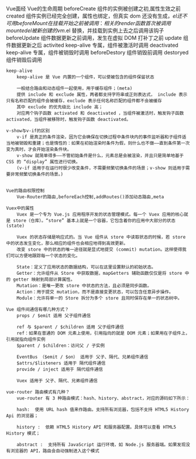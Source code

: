 Vue面经
    Vue的生命周期
        beforeCreate 组件的实例被创建之初,属性生效之前
        created 组件实例已经完全创建，属性也绑定，但真实 dom 还没有生成，$el 还不可用
        beforeMount 在挂载开始之前被调用：相关的 render 函数首次被调用
        mounted el 被新创建的 vm.$el 替换，并挂载到实例上去之后调用该钩子
        beforeUpdate 组件数据更新之前调用，发生在虚拟 DOM 打补丁之前
        update 组件数据更新之后
        activited keep-alive 专属，组件被激活时调用
        deactivated keep-alive 专属，组件被销毁时调用
        beforeDestory	组件销毁前调用
        destoryed 组件销毁后调用

    keep-alive
        keep-alive 是 Vue 内置的一个组件，可以使被包含的组件保留状态

        一般结合路由和动态组件一起使用，用于缓存组件；(meta)
        提供 include 和 exclude 属性，两者都支持字符串或正则表达式， include 表示只有名称匹配的组件会被缓存，exclude 表示任何名称匹配的组件都不会被缓存 
        其中 exclude 的优先级比 include 高；
        对应两个钩子函数 activated 和 deactivated ，当组件被激活时，触发钩子函数 activated，当组件被移除时，触发钩子函数 deactivated。
    
    v-show与v-if的区别
        v-if 是真正的条件渲染，因为它会确保在切换过程中条件块内的事件监听器和子组件适当地被销毁和重建；也是惰性的：如果在初始渲染时条件为假，则什么也不做——直到条件第一次变为真时，才会开始渲染条件块。
        v-show 就简单得多——不管初始条件是什么，元素总是会被渲染，并且只是简单地基于 CSS 的 “display” 属性进行切换。
        (v-if 适用于在运行时很少改变条件，不需要频繁切换条件的场景；v-show 则适用于需要非常频繁切换条件的场景。)

    
    Vue的路由权限控制
        Vue-Router的路由,beforeEach控制,addRoutes()添加动态路由,meta

    Vuex中的属性
        Vuex 是一个专为 Vue.js 应用程序开发的状态管理模式。每一个 Vuex 应用的核心就是 store（仓库）。“store” 基本上就是一个容器，它包含着你的应用中大部分的状态 (state)

        Vuex 的状态存储是响应式的。当 Vue 组件从 store 中读取状态的时候，若 store 中的状态发生变化，那么相应的组件也会相应地得到高效更新。
        改变 store 中的状态的唯一途径就是显式地提交 (commit) mutation。这样使得我们可以方便地跟踪每一个状态的变化。

        State：定义了应用状态的数据结构，可以在这里设置默认的初始状态。
        Getter：允许组件从 Store 中获取数据，mapGetters 辅助函数仅仅是将 store 中的 getter 映射到局部计算属性。
        Mutation：是唯一更改 store 中状态的方法，且必须是同步函数。
        Action：用于提交 mutation，而不是直接变更状态，可以包含任意异步操作。
        Module：允许将单一的 Store 拆分为多个 store 且同时保存在单一的状态树中。
    
    Vue 组件间通信有哪几种方式？
        props / $emit 适用 父子组件通信

        ref 与 $parent / $children 适用 父子组件通信
        ref：如果在普通的 DOM 元素上使用，引用指向的就是 DOM 元素；如果用在子组件上，引用就指向组件实例
        $parent / $children：访问父 / 子实例

        EventBus （$emit / $on） 适用于 父子、隔代、兄弟组件通信
        $attrs/$listeners 适用于 隔代组件通信
        provide / inject 适用于 隔代组件通信

        Vuex 适用于 父子、隔代、兄弟组件通信
    
    vue-router 路由模式有几种？
        vue-router 有 3 种路由模式：hash、history、abstract，对应的源码如下所示：

        hash:  使用 URL hash 值来作路由。支持所有浏览器，包括不支持 HTML5 History Api 的浏览器；

        history :  依赖 HTML5 History API 和服务器配置。具体可以查看 HTML5 History 模式；

        abstract :  支持所有 JavaScript 运行环境，如 Node.js 服务器端。如果发现没有浏览器的 API，路由会自动强制进入这个模式
